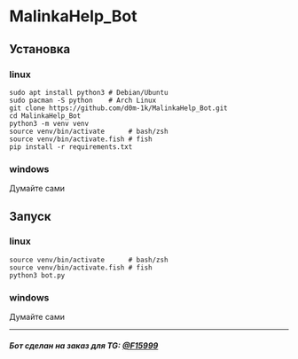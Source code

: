 # MalinkaHelp_Bot

## Установка

### linux
```
sudo apt install python3 # Debian/Ubuntu
sudo pacman -S python    # Arch Linux
git clone https://github.com/d0m-1k/MalinkaHelp_Bot.git
cd MalinkaHelp_Bot
python3 -m venv venv
source venv/bin/activate      # bash/zsh
source venv/bin/activate.fish # fish
pip install -r requirements.txt
```
### windows
Думайте сами

## Запуск
### linux
```
source venv/bin/activate      # bash/zsh
source venv/bin/activate.fish # fish
python3 bot.py
```
### windows
Думайте сами

---
##### Бот сделан на заказ для TG: [@F15999](https://t.me/f15999)
